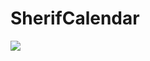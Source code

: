 # SherifCalendar
[![](https://jitpack.io/v/sherif-farid/SherifCalendar.svg)](https://jitpack.io/#sherif-farid/SherifCalendar)
